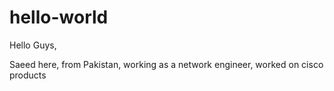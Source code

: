 # hello-world

Hello Guys,

  Saeed here, from Pakistan, working as a network engineer, worked on cisco products 
  
  
